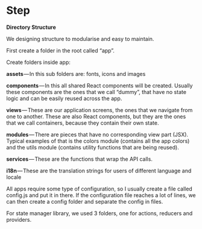 # Step

**Directory Structure**

We designing structure to modularise and easy to maintain.

First create a folder in the root called “app”.

Create folders inside app:

**assets** — In this sub folders are: fonts, icons and images

**components** — In this all shared React components will be created. Usually these components are the ones that we call “dummy”, 
that have no state logic and can be easily reused across the app.

**views** — These are our application screens, the ones that we navigate from one to another. 
These are also React components, but they are the ones that we call containers, because they contain their own state.

**modules** — There are pieces that have no corresponding view part (JSX). 
Typical examples of that is the colors module (contains all the app colors) and 
the utils module (contains utility functions that are being reused).

**services** — These are the functions that wrap the API calls.

**i18n** — These are the translation strings for users of different language and locale

All apps require some type of configuration, so I usually create a file called config.js and put it in there. 
If the configuration file reaches a lot of lines, we can then create a config folder and separate the config in files.

For state manager library, we used 3 folders, one for actions, reducers and providers. 

